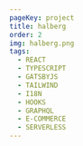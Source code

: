 ```yaml
---
pageKey: project
title: halberg
order: 2
img: halberg.png
tags:
  - REACT
  - TYPESCRIPT
  - GATSBYJS
  - TAILWIND
  - I18N
  - HOOKS
  - GRAPHQL
  - E-COMMERCE
  - SERVERLESS
---
```


